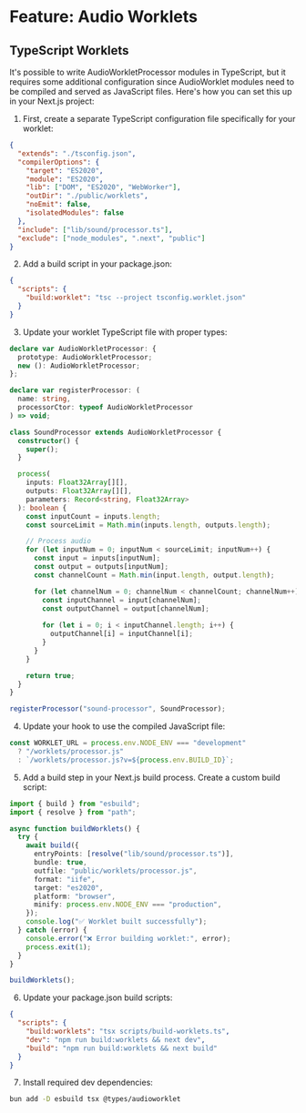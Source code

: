 # Feature: Audio Worklets

## TypeScript Worklets

It's possible to write AudioWorkletProcessor modules in TypeScript, but it requires some additional configuration since AudioWorklet modules need to be compiled and served as JavaScript files. Here's how you can set this up in your Next.js project:

1. First, create a separate TypeScript configuration file specifically for your worklet:

```typescript:tsconfig.worklet.json
{
  "extends": "./tsconfig.json",
  "compilerOptions": {
    "target": "ES2020",
    "module": "ES2020",
    "lib": ["DOM", "ES2020", "WebWorker"],
    "outDir": "./public/worklets",
    "noEmit": false,
    "isolatedModules": false
  },
  "include": ["lib/sound/processor.ts"],
  "exclude": ["node_modules", ".next", "public"]
}
```

2. Add a build script in your package.json:

```json:package.json
{
  "scripts": {
    "build:worklet": "tsc --project tsconfig.worklet.json"
  }
}
```


3. Update your worklet TypeScript file with proper types:

```typescript:lib/sound/processor.ts
declare var AudioWorkletProcessor: {
  prototype: AudioWorkletProcessor;
  new (): AudioWorkletProcessor;
};

declare var registerProcessor: (
  name: string,
  processorCtor: typeof AudioWorkletProcessor
) => void;

class SoundProcessor extends AudioWorkletProcessor {
  constructor() {
    super();
  }

  process(
    inputs: Float32Array[][],
    outputs: Float32Array[][],
    parameters: Record<string, Float32Array>
  ): boolean {
    const inputCount = inputs.length;
    const sourceLimit = Math.min(inputs.length, outputs.length);

    // Process audio
    for (let inputNum = 0; inputNum < sourceLimit; inputNum++) {
      const input = inputs[inputNum];
      const output = outputs[inputNum];
      const channelCount = Math.min(input.length, output.length);

      for (let channelNum = 0; channelNum < channelCount; channelNum++) {
        const inputChannel = input[channelNum];
        const outputChannel = output[channelNum];
        
        for (let i = 0; i < inputChannel.length; i++) {
          outputChannel[i] = inputChannel[i];
        }
      }
    }

    return true;
  }
}

registerProcessor("sound-processor", SoundProcessor);
```

4. Update your hook to use the compiled JavaScript file:

```typescript:hooks/sound/use-sound-processor.ts
const WORKLET_URL = process.env.NODE_ENV === "development" 
  ? "/worklets/processor.js"
  : `/worklets/processor.js?v=${process.env.BUILD_ID}`;
```

5. Add a build step in your Next.js build process. Create a custom build script:

```typescript:scripts/build-worklets.ts
import { build } from "esbuild";
import { resolve } from "path";

async function buildWorklets() {
  try {
    await build({
      entryPoints: [resolve("lib/sound/processor.ts")],
      bundle: true,
      outfile: "public/worklets/processor.js",
      format: "iife",
      target: "es2020",
      platform: "browser",
      minify: process.env.NODE_ENV === "production",
    });
    console.log("✅ Worklet built successfully");
  } catch (error) {
    console.error("❌ Error building worklet:", error);
    process.exit(1);
  }
}

buildWorklets();
```

6. Update your package.json build scripts:

```json:package.json
{
  "scripts": {
    "build:worklets": "tsx scripts/build-worklets.ts",
    "dev": "npm run build:worklets && next dev",
    "build": "npm run build:worklets && next build"
  }
}
```

7. Install required dev dependencies:

```bash
bun add -D esbuild tsx @types/audioworklet
```